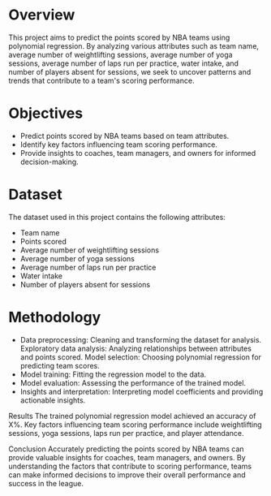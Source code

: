 # Overview
This project aims to predict the points scored by NBA teams using polynomial regression. By analyzing various attributes such as team name, average number of weightlifting sessions, average number of yoga sessions, average number of laps run per practice, water intake, and number of players absent for sessions, we seek to uncover patterns and trends that contribute to a team's scoring performance.

# Objectives
- Predict points scored by NBA teams based on team attributes.
- Identify key factors influencing team scoring performance.
- Provide insights to coaches, team managers, and owners for informed decision-making.

# Dataset
The dataset used in this project contains the following attributes:

- Team name
- Points scored
- Average number of weightlifting sessions
- Average number of yoga sessions
- Average number of laps run per practice
- Water intake
- Number of players absent for sessions

# Methodology
- Data preprocessing: Cleaning and transforming the dataset for analysis.
Exploratory data analysis: Analyzing relationships between attributes and points scored.
Model selection: Choosing polynomial regression for predicting team scores.
- Model training: Fitting the regression model to the data.
- Model evaluation: Assessing the performance of the trained model.
- Insights and interpretation: Interpreting model coefficients and providing actionable insights.

Results
The trained polynomial regression model achieved an accuracy of X%. Key factors influencing team scoring performance include weightlifting sessions, yoga sessions, laps run per practice, and player attendance.

Conclusion
Accurately predicting the points scored by NBA teams can provide valuable insights for coaches, team managers, and owners. By understanding the factors that contribute to scoring performance, teams can make informed decisions to improve their overall performance and success in the league.
